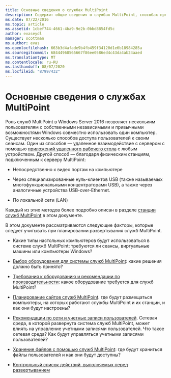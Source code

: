 ```yaml
---
title: Основные сведения о службах MultiPoint
description: Содержит общие сведения о службах MultiPoint, способах предоставления общего доступа к системе нескольким пользователям.
ms.date: 07/22/2016
ms.topic: article
ms.assetid: 1cbef744-4661-4ba9-9e2b-0bbd8854fd5c
author: evaseydl
manager: scottman
ms.author: evas
ms.openlocfilehash: 663b3d4afade9b4fb459f34120d1e6b18984285a
ms.sourcegitcommit: 68444968565667f86ee0586ed4c43da4ab24aaed
ms.translationtype: MT
ms.contentlocale: ru-RU
ms.lasthandoff: 08/07/2020
ms.locfileid: "87997432"
---
```

# <a name="introducing-multipoint-services"></a>Основные сведения о службах MultiPoint
Роль служб MultiPoint в Windows Server 2016 позволяет нескольким пользователям с собственными независимыми и привычными возможностями Windows совместно использовать один компьютер. Существует несколько способов доступа пользователей к своим сеансам. Один из способов — удаленное взаимодействие с сервером с помощью [приложений удаленного рабочего стола](../remote-desktop-services/clients/remote-desktop-clients.md) с любым устройством. Другой способ — благодаря физическим станциям, подключенным к серверу MultiPoint:

-   Непосредственно к видео портам на компьютере

-   Через специализированные нуль-клиентов USB (также называемых многофункциональными концентраторами USB), а также через аналогичные устройства USB-over-Ethernet.

-   По локальной сети (LAN)

Каждый из этих методов более подробно описан в разделе [станции служб MultiPoint](MultiPoint-services-Stations.md) в этом документе.

В этом документе рассматриваются следующие факторы, которые следует учитывать при планировании развертывания служб MultiPoint.

-   Какие типы настольных компьютеров будут использоваться в системе служб MultiPoint: требуются ли сеансы, виртуальные машины или компьютеры Windows?

-   [Выбор оборудования для системы служб MultiPoint](./select-hardware-mps.md): какие решения должно быть принято?

-   [Требования к оборудованию и рекомендации по производительности](./hardware-and-performance-recommendations.md): какое оборудование требуется для служб MultiPoint?

-   [Планирование сайтов служб MultiPoint](MultiPoint-services-Site-Planning.md). где будут размещаться компьютеры, на которых работают службы MultiPoint и их станции, и как они будут настроены?

-   [Рекомендации по сети и учетные записи пользователей](Network-Considerations-and-User-Accounts.md). Сетевая среда, в которой развернута система служб MultiPoint, может влиять на управление учетными записями пользователей. Что такое сетевая среда? Как будут управляться учетными записями пользователей?

-   [Хранение файлов с помощью служб MultiPoint](Storing-Files-with-MultiPoint-services.md): где будут храниться файлы пользователей и как они будут доступны?

-   [Контрольный список действий, выполняемых перед развертыванием](Predeployment-Checklist.md)